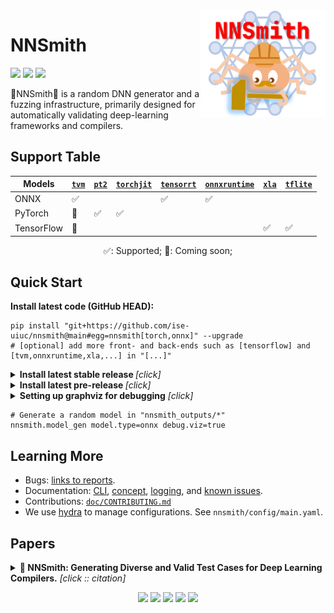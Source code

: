 <div align="center">
    <img src="https://github.com/ganler/nnsmith-logo/raw/master/nnsmith-logo.png" align="right" alt="logo" width="200px"/>
</div>

# NNSmith

[![](https://github.com/ise-uiuc/nnsmith/actions/workflows/ci.yaml/badge.svg)](https://github.com/ise-uiuc/nnsmith/actions/workflows/ci.yaml)
[![](https://img.shields.io/pypi/v/nnsmith?color=g)](https://pypi.org/project/nnsmith/)
[![](https://img.shields.io/pypi/l/nnsmith)](https://github.com/ise-uiuc/nnsmith/blob/main/LICENSE)

🌟NNSmith🌟 is a random DNN generator and a fuzzing infrastructure, primarily designed for automatically validating deep-learning frameworks and compilers.

## Support Table

<div align="center">

| Models | [`tvm`](https://github.com/apache/tvm) | [`pt2`](https://pytorch.org/get-started/pytorch-2.0/) | [`torchjit`](https://pytorch.org/docs/stable/jit.html) | [`tensorrt`](https://github.com/NVIDIA/TensorRT) | [`onnxruntime`](https://github.com/microsoft/onnxruntime) | [`xla`](https://www.tensorflow.org/xla) | [`tflite`](https://www.tensorflow.org/lite) |
| ------------ | ------------------------------------ | ----------------------------------------------- | ---------------------------------------------- | ----------------------------------------- | ------------------------------------- | ----------------------------------------------------- | ------------ |
| ONNX         | ✅                                    |                                                |                                               | ✅ | ✅ |                                                       |  |
| PyTorch | 🔨                                    | ✅ | ✅ |                                          |                                      |                                         |                                             |
| TensorFlow | 🔨                                    |                                                       |                                                        |                                           |                                       | ✅                                                    | ✅ |

✅: Supported; 🔨: Coming soon;

</div>

## Quick Start

**Install latest code (GitHub HEAD):**

```shell
pip install "git+https://github.com/ise-uiuc/nnsmith@main#egg=nnsmith[torch,onnx]" --upgrade
# [optional] add more front- and back-ends such as [tensorflow] and [tvm,onnxruntime,xla,...] in "[...]"
```

<details><summary><b>Install latest stable release </b> <i>[click]</i></summary>
<div>

```shell
pip install "nnsmith[torch,onnx]" --upgrade
```

</div>
</details>

<details><summary><b>Install latest pre-release </b> <i>[click]</i></summary>
<div>

```shell
pip install "nnsmith[torch,onnx]" --upgrade --pre
```

</div>
</details>

<details><summary><b>Setting up graphviz for debugging</b> <i>[click]</i></summary>
<div>

Graphviz provides `dot` for visualizing graphs in nice pictures. But it needs to be installed via the following methods:

```shell
sudo apt-get install graphviz graphviz-dev      # Linux
brew install graphviz                           # MacOS
conda install --channel conda-forge pygraphviz  # Conda
choco install graphviz                          # Windows

pip install pygraphviz  # Final step.
```

Also see [pygraphviz install guidance](https://pygraphviz.github.io/documentation/stable/install.html).

</div>
</details>

```shell
# Generate a random model in "nnsmith_outputs/*"
nnsmith.model_gen model.type=onnx debug.viz=true
```

## Learning More

- Bugs: [links to reports](doc/bugs.md).
- Documentation: [CLI](doc/cli.md), [concept](doc/concept.md), [logging](doc/log-and-err.md), and [known issues](doc/known-issues.md).
- Contributions: [`doc/CONTRIBUTING.md`](doc/CONTRIBUTING.md)
- We use [hydra](https://hydra.cc/) to manage configurations. See `nnsmith/config/main.yaml`.

## Papers

<details><summary><b> 📜 NNSmith: Generating Diverse and Valid Test Cases for Deep Learning Compilers.</b> <i>[click :: citation]</i></summary>
<div>

```bibtex
@inproceedings{liu2023nnsmith,
  title={Nnsmith: Generating diverse and valid test cases for deep learning compilers},
  author={Liu, Jiawei and Lin, Jinkun and Ruffy, Fabian and Tan, Cheng and Li, Jinyang and Panda, Aurojit and Zhang, Lingming},
  booktitle={Proceedings of the 28th ACM International Conference on Architectural Support for Programming Languages and Operating Systems, Volume 2},
  pages={530--543},
  year={2023}
}
```

</div>
</details>

<p align="center">
    <a href="https://dl.acm.org/doi/10.1145/3575693.3575707"><img src="https://img.shields.io/badge/Paper-ASPLOS'23-a55fed.svg"></a>
    <a href="https://arxiv.org/abs/2207.13066"><img src="https://img.shields.io/badge/arXiv-2207.13066-b31b1b.svg"></a>
    <a href="http://nnsmith-asplos.rtfd.io/"><img src="https://img.shields.io/badge/artifact-doc-black.svg"></a>
    <a href="https://github.com/ganler/nnsmith-asplos-artifact"><img src="https://img.shields.io/badge/artifact-git-black.svg"></a>
    <a href="https://doi.org/10.5281/zenodo.7222132"><img src="https://zenodo.org/badge/DOI/10.5281/zenodo.7222132.svg"></a>
</p>
